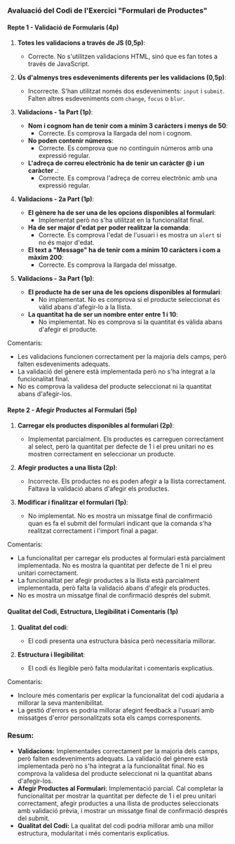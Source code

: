 ### Avaluació del Codi de l'Exercici "Formulari de Productes"

#### Repte 1 - Validació de Formularis (4p)

1. **Totes les validacions a través de JS (0,5p)**:

   - Correcte. No s'utilitzen validacions HTML, sinó que es fan totes a través de JavaScript.

2. **Ús d'almenys tres esdeveniments diferents per les validacions (0,5p)**:

   - Incorrecte. S'han utilitzat només dos esdeveniments: `input` i `submit`. Falten altres esdeveniments com `change`, `focus` o `blur`.

3. **Validacions - 1a Part (1p)**:

   - **Nom i cognom han de tenir com a mínim 3 caràcters i menys de 50**:
     - Correcte. Es comprova la llargada del nom i cognom.
   - **No poden contenir números**:
     - Correcte. Es comprova que no continguin números amb una expressió regular.
   - **L'adreça de correu electrònic ha de tenir un caràcter @ i un caràcter .**:
     - Correcte. Es comprova l'adreça de correu electrònic amb una expressió regular.

4. **Validacions - 2a Part (1p)**:

   - **El gènere ha de ser una de les opcions disponibles al formulari**:
     - Implementat però no s'ha utilitzat en la funcionalitat final.
   - **Ha de ser major d'edat per poder realitzar la comanda**:
     - Correcte. Es comprova l'edat de l'usuari i es mostra un `alert` si no és major d'edat.
   - **El text a "Message" ha de tenir com a mínim 10 caràcters i com a màxim 200**:
     - Correcte. Es comprova la llargada del missatge.

5. **Validacions - 3a Part (1p)**:
   - **El producte ha de ser una de les opcions disponibles al formulari**:
     - No implementat. No es comprova si el producte seleccionat és vàlid abans d'afegir-lo a la llista.
   - **La quantitat ha de ser un nombre enter entre 1 i 10**:
     - No implementat. No es comprova si la quantitat és vàlida abans d'afegir el producte.

Comentaris:

- Les validacions funcionen correctament per la majoria dels camps, però falten esdeveniments adequats.
- La validació del gènere està implementada però no s'ha integrat a la funcionalitat final.
- No es comprova la validesa del producte seleccionat ni la quantitat abans d'afegir-los.

#### Repte 2 - Afegir Productes al Formulari (5p)

1. **Carregar els productes disponibles al formulari (2p)**:

   - Implementat parcialment. Els productes es carreguen correctament al select, però la quantitat per defecte de 1 i el preu unitari no es mostren correctament en seleccionar un producte.

2. **Afegir productes a una llista (2p)**:

   - Incorrecte. Els productes no es poden afegir a la llista correctament. Faltava la validació abans d'afegir els productes.

3. **Modificar i finalitzar el formulari (1p)**:
   - No implementat. No es mostra un missatge final de confirmació quan es fa el submit del formulari indicant que la comanda s'ha realitzat correctament i l'import final a pagar.

Comentaris:

- La funcionalitat per carregar els productes al formulari està parcialment implementada. No es mostra la quantitat per defecte de 1 ni el preu unitari correctament.
- La funcionalitat per afegir productes a la llista està parcialment implementada, però falta la validació abans d'afegir els productes.
- No es mostra un missatge final de confirmació després del submit.

#### Qualitat del Codi, Estructura, Llegibilitat i Comentaris (1p)

1. **Qualitat del codi**:

   - El codi presenta una estructura bàsica però necessitaria millorar.

2. **Estructura i llegibilitat**:
   - El codi és llegible però falta modularitat i comentaris explicatius.

Comentaris:

- Incloure més comentaris per explicar la funcionalitat del codi ajudaria a millorar la seva mantenibilitat.
- La gestió d'errors es podria millorar afegint feedback a l'usuari amb missatges d'error personalitzats sota els camps corresponents.

### Resum:

- **Validacions:** Implementades correctament per la majoria dels camps, però falten esdeveniments adequats. La validació del gènere està implementada però no s'ha integrat a la funcionalitat final. No es comprova la validesa del producte seleccionat ni la quantitat abans d'afegir-los.
- **Afegir Productes al Formulari:** Implementació parcial. Cal completar la funcionalitat per mostrar la quantitat per defecte de 1 i el preu unitari correctament, afegir productes a una llista de productes seleccionats amb validació prèvia, i mostrar un missatge final de confirmació després del submit.
- **Qualitat del Codi:** La qualitat del codi podria millorar amb una millor estructura, modularitat i més comentaris explicatius.
